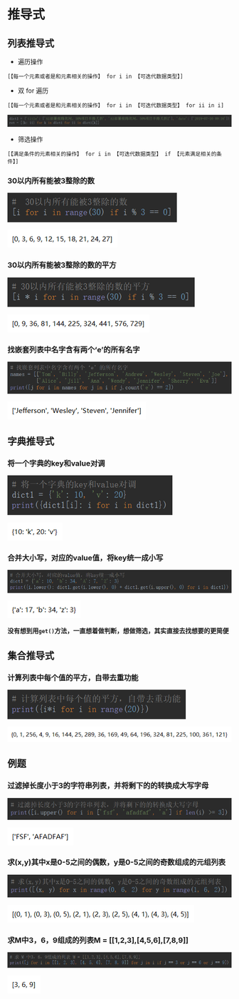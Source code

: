 # 推导式

## 列表推导式

- 遍历操作

`[【每一个元素或者是和元素相关的操作】 for i in 【可迭代数据类型】]`

- 双 for 遍历

`[【每一个元素或者是和元素相关的操作】 for i in 【可迭代数据类型】 for ii in i]`

![1562993127866](推导式.assets/1562993127866.png)



- 筛选操作

`[【满足条件的元素相关的操作】 for i in 【可迭代数据类型】 if 【元素满足相关的条件】]`

### 30以内所有能被3整除的数

![1556589047461](推导式.assets/1556589047461.png)

![1556589056974](推导式.assets/1556589056974.png)

### 30以内所有能被3整除的数的平方

![1556589190500](推导式.assets/1556589190500.png)

![1556589228542](推导式.assets/1556589228542.png)

### 找嵌套列表中名字含有两个‘e’的所有名字

![1556589268554](推导式.assets/1556589268554.png)

![1556589276181](推导式.assets/1556589276181.png)

## 字典推导式

### 将一个字典的key和value对调

![1556589355924](推导式.assets/1556589355924.png)

![1556589363457](推导式.assets/1556589363457.png)

### 合并大小写，对应的value值，将key统一成小写

![1556589412975](推导式.assets/1556589412975.png)

![1556589423503](推导式.assets/1556589423503.png)

**没有想到用`get()`方法，一直想着做判断，想做筛选，其实直接去找想要的更简便**

## 集合推导式

### 计算列表中每个值的平方，自带去重功能

![1556589512262](推导式.assets/1556589512262.png)

![1556589524364](推导式.assets/1556589524364.png)

## 例题

### 过滤掉长度小于3的字符串列表，并将剩下的的转换成大写字母

![1556589565770](推导式.assets/1556589565770.png)

![1556589573598](推导式.assets/1556589573598.png)

### 求(x,y)其中x是0-5之间的偶数，y是0-5之间的奇数组成的元组列表

![1556589604743](推导式.assets/1556589604743.png)

![1556589614782](推导式.assets/1556589614782.png)

### 求M中3，6，9组成的列表M = [[1,2,3],[4,5,6],[7,8,9]]

![1556589651949](推导式.assets/1556589651949.png)

![1556589660836](推导式.assets/1556589660836.png)


